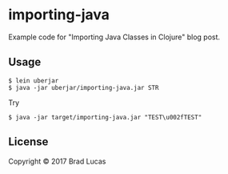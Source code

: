 # importing-java

Example code for "Importing Java Classes in Clojure" blog post.


## Usage

```
$ lein uberjar
$ java -jar uberjar/importing-java.jar STR
```

Try

```
$ java -jar target/importing-java.jar "TEST\u002fTEST"
```

## License

Copyright © 2017 Brad Lucas

